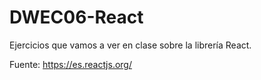 # DWEC06-React

Ejercicios que vamos a ver en clase sobre la librería React.

Fuente: https://es.reactjs.org/
